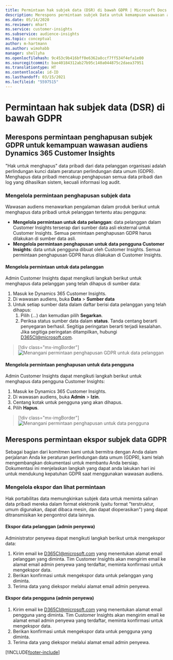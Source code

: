 ```yaml
---
title: Permintaan hak subjek data (DSR) di bawah GDPR | Microsoft Docs
description: Merespons permintaan subjek Data untuk kemampuan wawasan audiens Dynamics 365 Customer Insights.
ms.date: 05/14/2020
ms.reviewer: mhart
ms.service: customer-insights
ms.subservice: audience-insights
ms.topic: conceptual
author: m-hartmann
ms.author: wimohabb
manager: shellyha
ms.openlocfilehash: 9c453c9b416bff0e6362a8ccf7ff534f4efa1e00
ms.sourcegitcommit: bae40184312ab27b95c140a044875c2daea37951
ms.translationtype: HT
ms.contentlocale: id-ID
ms.lasthandoff: 03/15/2021
ms.locfileid: "5597515"
---
```

# <a name="data-subject-rights-dsr-requests-under-gdpr"></a>Permintaan hak subjek data (DSR) di bawah GDPR

## <a name="responding-to-gdpr-data-subject-delete-requests-for-dynamics-365-customer-insights-audience-insights-capability"></a>Merespons permintaan penghapusan subjek GDPR untuk kemampuan wawasan audiens Dynamics 365 Customer Insights

"Hak untuk menghapus" data pribadi dari data pelanggan organisasi adalah perlindungan kunci dalam peraturan perlindungan data umum (GDPR). Menghapus data pribadi mencakup penghapusan semua data pribadi dan log yang dihasilkan sistem, kecuali informasi log audit.

### <a name="manage-data-subject-delete-requests"></a>Mengelola permintaan penghapusan subjek data

Wawasan audiens menawarkan pengalaman dalam produk berikut untuk menghapus data pribadi untuk pelanggan tertentu atau pengguna:

- **Mengelola permintaan untuk data pelanggan**: data pelanggan dalam Customer Insights terserap dari sumber data asli eksternal untuk Customer Insights. Semua permintaan penghapusan GDPR harus dilakukan di sumber data asli.
- **Mengelola permintaan penghapusan untuk data pengguna Customer Insights**: data untuk pengguna dibuat oleh Customer Insights. Semua permintaan penghapusan GDPR harus dilakukan di Customer Insights.

#### <a name="manage-delete-requests-for-customer-data"></a>Mengelola permintaan untuk data pelanggan

Admin Customer Insights dapat mengikuti langkah berikut untuk menghapus data pelanggan yang telah dihapus di sumber data:

1. Masuk ke Dynamics 365 Customer Insights.
2. Di wawasan audiens, buka **Data** > **Sumber data**
3. Untuk setiap sumber data dalam daftar berisi data pelanggan yang telah dihapus:
   1. Pilih (...) dan kemudian pilih **Segarkan**.
   2. Periksa status sumber data dalam **status**. Tanda centang berarti penyegaran berhasil. Segitiga peringatan berarti terjadi kesalahan. Jika segitiga peringatan ditampilkan, hubungi D365CI@microsoft.com.

> [!div class="mx-imgBorder"]
> ![Menangani permintaan penghapusan GDPR untuk data pelanggan](media/gdpr-data-sources.png "Menangani permintaan penghapusan GDPR untuk data pelanggan")

#### <a name="manage-delete-requests-for-user-data"></a>Mengelola permintaan penghapusan untuk data pengguna

Admin Customer Insights dapat mengikuti langkah berikut untuk menghapus data pengguna Customer Insights:

1. Masuk ke Dynamics 365 Customer Insights.
2. Di wawasan audiens, buka **Admin** > **Izin**.
3. Centang kotak untuk pengguna yang akan dihapus.
4. Pilih **Hapus**.

> [!div class="mx-imgBorder"]
> ![Menangani permintaan penghapusan untuk data pengguna](media/gdpr-permissions.png "Menangani permintaan penghapusan untuk data pengguna")

## <a name="responding-to-gdpr-data-subject-export-requests"></a>Merespons permintaan ekspor subjek data GDPR

Sebagai bagian dari komitmen kami untuk bermitra dengan Anda dalam perjalanan Anda ke peraturan perlindungan data umum (GDPR), kami telah mengembangkan dokumentasi untuk membantu Anda bersiap. Dokumentasi ini menjelaskan langkah yang dapat anda lakukan hari ini untuk mendukung kepatuhan GDPR saat menggunakan wawasan audiens.

### <a name="manage-export-and-view-requests"></a>Mengelola ekspor dan lihat permintaan

Hak portabilitas data memungkinkan subjek data untuk meminta salinan data pribadi mereka dalam format elektronik (yaitu format "terstruktur, umum digunakan, dapat dibaca mesin, dan dapat dioperasikan") yang dapat ditransmisikan ke pengontrol data lainnya.

#### <a name="export-customer-data-tenant-admin"></a>Ekspor data pelanggan (admin penyewa)

Administrator penyewa dapat mengikuti langkah berikut untuk mengekspor data:

1. Kirim email ke D365CI@microsoft.com yang menentukan alamat email pelanggan yang diminta. Tim Customer Insights akan mengirim email ke alamat email admin penyewa yang terdaftar, meminta konfirmasi untuk mengekspor data.
2. Berikan konfirmasi untuk mengekspor data untuk pelanggan yang diminta.
3. Terima data yang diekspor melalui alamat email admin penyewa.

#### <a name="export-user-data-tenant-admin"></a>Ekspor data pengguna (admin penyewa)

1. Kirim email ke D365CI@microsoft.com yang menentukan alamat email pengguna yang diminta. Tim Customer Insights akan mengirim email ke alamat email admin penyewa yang terdaftar, meminta konfirmasi untuk mengekspor data.
2. Berikan konfirmasi untuk mengekspor data untuk pengguna yang diminta.
3. Terima data yang diekspor melalui alamat email admin penyewa.


[!INCLUDE[footer-include](../includes/footer-banner.md)]